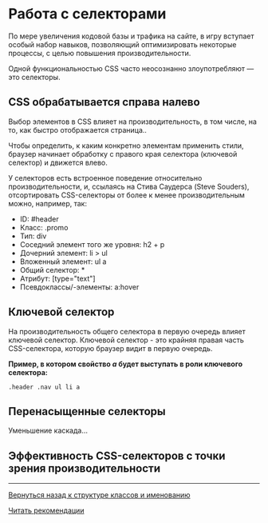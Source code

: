 # Работа с селекторами

По мере увеличения кодовой базы и трафика на сайте, в игру вступает особый набор навыков,
позволяющий оптимизировать некоторые процессы, с целью повышения производительности.

Одной функциональностью CSS часто неосознанно злоупотребляют — это селекторы.


## CSS обрабатывается справа налево

Выбор элементов в CSS влияет на производительность, в том числе, на то,
как быстро отображается страница..

Чтобы определить, к каким конкретно элементам применить стили, браузер
начинает обработку с правого края селектора (ключевой селектор) и движется влево.

У селекторов есть встроенное поведение относительно производительности, и,
ссылаясь на Стива Саудерса (Steve Souders), отсортировать CSS-селекторы от
более к менее производительным можно, например, так:

* ID: #header
* Класс: .promo
* Тип: div
* Соседний элемент того же уровня: h2 + p
* Дочерний элемент: li > ul
* Вложенный элемент: ul a
* Общий селектор: *
* Атрибут: [type="text"]
* Псевдоклассы/-элементы: a:hover


## Ключевой селектор

На производительность общего селектора в первую очередь влияет ключевой селектор.
Ключевой селектор - это крайняя правая часть CSS-селектора, которую браузер видит
в первую очередь.

**Пример, в котором свойство *а* будет выступать в роли ключевого селектора:**
```
.header .nav ul li a
```



## Перенасыщенные селекторы

Уменьшение каскада...


## Эффективность CSS-селекторов с точки зрения производительности



--------

[Вернуться назад к структуре классов и именованию](./class-structure-and-naming.md)

[Читать рекомендации](./recommendations.md)